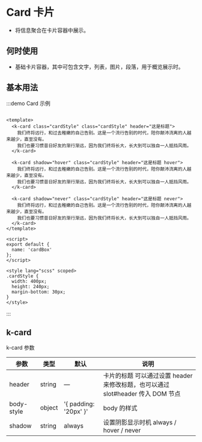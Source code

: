# Card 卡片

+ 将信息聚合在卡片容器中展示。

## 何时使用

+ 基础卡片容器，其中可包含文字，列表，图片，段落，用于概览展示时。

## 基本用法

:::demo Card 示例

```vue

<template>
  <k-card class="cardStyle" class="cardStyle" header="这是标题">
    我们终将远行，和过去稚嫩的自己告别。这是一个流行告别的时代，陪你颠沛流离的人越来越少，直至没有。
    我们也要习惯昔日好友的渐行渐远，因为我们终将长大，长大到可以独自一人抵挡风雨。
  </k-card>

  <k-card shadow="hover" class="cardStyle" header="这是标题 hover">
    我们终将远行，和过去稚嫩的自己告别。这是一个流行告别的时代，陪你颠沛流离的人越来越少，直至没有。
    我们也要习惯昔日好友的渐行渐远，因为我们终将长大，长大到可以独自一人抵挡风雨。
  </k-card>

  <k-card shadow="never" class="cardStyle" header="这是标题 never">
    我们终将远行，和过去稚嫩的自己告别。这是一个流行告别的时代，陪你颠沛流离的人越来越少，直至没有。
    我们也要习惯昔日好友的渐行渐远，因为我们终将长大，长大到可以独自一人抵挡风雨。
  </k-card>
</template>

<script>
export default {
  name: 'cardBox'
};
</script>

<style lang="scss" scoped>
.cardStyle {
  width: 400px;
  height: 240px;
  margin-bottom: 30px;
}
</style>
```

:::

## k-card

k-card 参数

| 参数 | 类型 | 默认 | 说明 |
| ---- | ---- | ---- | ---- |
| header | string |  —    | 卡片的标题 可以通过设置 header 来修改标题，也可以通过 slot#header 传入 DOM 节点 |
| body-style |object| '{ padding: '20px' }'| body 的样式  |
| shadow | string | always | 设置阴影显示时机 always / hover / never  |
